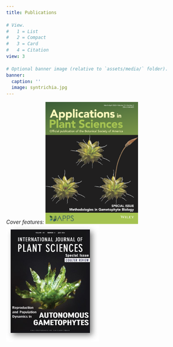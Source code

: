 ```yaml
---
title: Publications

# View.
#   1 = List
#   2 = Compact
#   3 = Card
#   4 = Citation
view: 3

# Optional banner image (relative to `assets/media/` folder).
banner:
  caption: ''
  image: syntrichia.jpg
---
```

*Cover features:*
<a href="2022_apps_rflp"><img src="apps_cover.png" alt="My artwork made the cover of the <i> APPS </i> special issue <i> Methodologies in Gametophyte Biology</i>" width="250"/>
<a href="2024_ijps_coulter"><img src="ijps_cover.png" alt="Our 2024 <i>IJPS</i> Coulter Review will get the cover of the July 2024 issue. This is a mockup." width="250"/>
